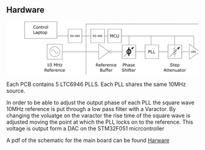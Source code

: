 ## Hardware

![PLL block diagram](images/PLL_Block_diagram.png)

Each PCB contains 5 LTC6946 PLLS. Each PLL shares the same 10MHz source.

In order to be able to adjust the output phase of each PLL the square wave 10MHz reference is put through a low pass filter with a Varactor. By changing the voluatge on the varactor the rise time of the square wave is adjusted moving the point at which the PLL locks on to the reference. This voltage is output form a DAC on the STM32F051 micrcontroller

A pdf of the schematic for the main board can be found [Harware]() 